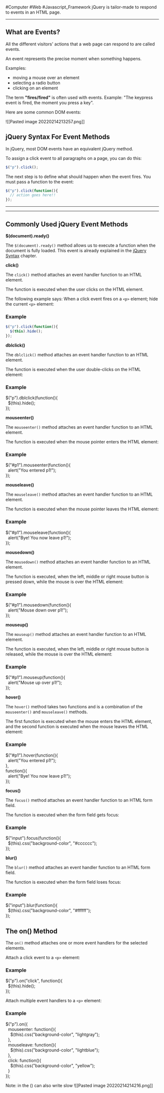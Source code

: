 #Computer #Web #Javascript_Framework
jQuery is tailor-made to respond to events in an HTML page.

---

## What are Events?

All the different visitors' actions that a web page can respond to are called events.

An event represents the precise moment when something happens.

Examples:

-   moving a mouse over an element
-   selecting a radio button
-   clicking on an element

The term **"fires/fired"** is often used with events. Example: "The keypress event is fired, the moment you press a key".

Here are some common DOM events:

![[Pasted image 20220214213257.png]]

## jQuery Syntax For Event Methods

In jQuery, most DOM events have an equivalent jQuery method.

To assign a click event to all paragraphs on a page, you can do this:
```javascript
$("p").click();
```


The next step is to define what should happen when the event fires. You must pass a function to the event:
```javascript
$("p").click(function(){  
  // action goes here!!  
});
```

  

---

---

## Commonly Used jQuery Event Methods

**$(document).ready()**

The `$(document).ready()` method allows us to execute a function when the document is fully loaded. This event is already explained in the [jQuery Syntax](https://www.w3schools.com/jquery/jquery_syntax.asp) chapter.

**click()**

The `click()` method attaches an event handler function to an HTML element.

The function is executed when the user clicks on the HTML element.

The following example says: When a click event fires on a `<p>` element; hide the current `<p>` element:

### Example
```javascript
$("p").click(function(){  
  $(this).hide();  
});
```
**dblclick()**

The `dblclick()` method attaches an event handler function to an HTML element.

The function is executed when the user double-clicks on the HTML element:

### Example

$("p").dblclick(function(){  
  $(this).hide();  
});

**mouseenter()**

The `mouseenter()` method attaches an event handler function to an HTML element.

The function is executed when the mouse pointer enters the HTML element:

### Example

$("#p1").mouseenter(function(){  
  alert("You entered p1!");  
});


**mouseleave()**

The `mouseleave()` method attaches an event handler function to an HTML element.

The function is executed when the mouse pointer leaves the HTML element:

### Example

$("#p1").mouseleave(function(){  
  alert("Bye! You now leave p1!");  
});

**mousedown()**

The `mousedown()` method attaches an event handler function to an HTML element.

The function is executed, when the left, middle or right mouse button is pressed down, while the mouse is over the HTML element:

### Example

$("#p1").mousedown(function(){  
  alert("Mouse down over p1!");  
});

**mouseup()**

The `mouseup()` method attaches an event handler function to an HTML element.

The function is executed, when the left, middle or right mouse button is released, while the mouse is over the HTML element:

### Example

$("#p1").mouseup(function(){  
  alert("Mouse up over p1!");  
});

**hover()**

The `hover()` method takes two functions and is a combination of the `mouseenter()` and `mouseleave()` methods.

The first function is executed when the mouse enters the HTML element, and the second function is executed when the mouse leaves the HTML element:

### Example

$("#p1").hover(function(){  
  alert("You entered p1!");  
},  
function(){  
  alert("Bye! You now leave p1!");  
});

**focus()**

The `focus()` method attaches an event handler function to an HTML form field.

The function is executed when the form field gets focus:

### Example

$("input").focus(function(){  
  $(this).css("background-color", "#cccccc");  
});



**blur()**

The `blur()` method attaches an event handler function to an HTML form field.

The function is executed when the form field loses focus:

### Example

$("input").blur(function(){  
  $(this).css("background-color", "#ffffff");  
});

## The on() Method

The `on()` method attaches one or more event handlers for the selected elements.

Attach a click event to a `<p>` element:

### Example

$("p").on("click", function(){  
  $(this).hide();  
});

Attach multiple event handlers to a `<p>` element:

### Example

$("p").on({  
  mouseenter: function(){  
    $(this).css("background-color", "lightgray");  
  },  
  mouseleave: function(){  
    $(this).css("background-color", "lightblue");  
  },  
  click: function(){  
    $(this).css("background-color", "yellow");  
  }  
});

Note: in the () can also write slow
![[Pasted image 20220214214216.png]]